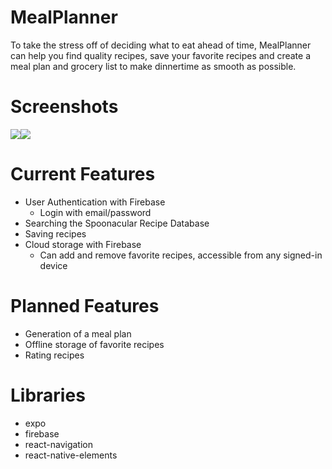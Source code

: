 # MealPlanner
To take the stress off of deciding what to eat ahead of time, MealPlanner can help you find quality recipes, save your favorite recipes and create a meal plan and grocery list to make dinnertime as smooth as possible.
# Screenshots
![](https://i.imgur.com/dOPI6OR.png)![](https://i.imgur.com/Y7pmGFD.png)
# Current Features
* User Authentication with Firebase
  * Login with email/password
* Searching the Spoonacular Recipe Database
* Saving recipes
* Cloud storage with Firebase
  * Can add and remove favorite recipes, accessible from any signed-in device
# Planned Features
* Generation of a meal plan
* Offline storage of favorite recipes
* Rating recipes
# Libraries
* expo
* firebase
* react-navigation
* react-native-elements
